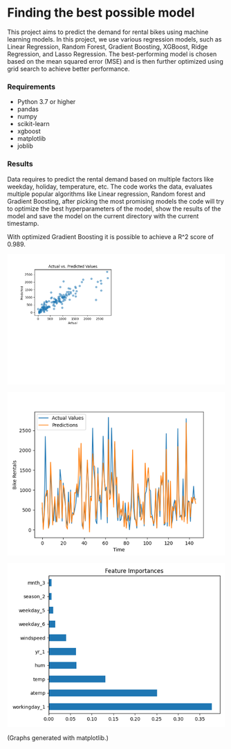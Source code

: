 # Finding the best possible model

This project aims to predict the demand for rental bikes using machine learning models. In this project, we use various regression models, such as Linear Regression, Random Forest, Gradient Boosting, XGBoost, Ridge Regression, and Lasso Regression. The best-performing model is chosen based on the mean squared error (MSE) and is then further optimized using grid search to achieve better performance.

### Requirements
- Python 3.7 or higher
- pandas
- numpy
- scikit-learn
- xgboost
- matplotlib
- joblib

### Results
Data requires to predict the rental demand based on multiple factors like weekday, holiday, temperature, etc.
The code works the data, evaluates multiple popular algorithms like Linear regression, Random forest and Gradient Boosting, after picking the most promising models the code will try to optimize the best hyperparameters of the model, show the results of the model and save the model on the current directory with the current timestamp.

With optimized Gradient Boosting it is possible to achieve a R^2 score of 0.989.

![Fig_1](Figure_1.png)

![Fig_4](Figure_4.png)

![Fig_5](Figure_5.png)

(Graphs generated with matplotlib.)

